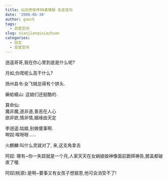 ```yaml
---
title: 仙剑奇侠传98柔情版 名言佳句
date: '2008-06-30'
author: gaoch
tags:
  - 百度空间
slug: xianjianqixiazhuan
categories:
  - 旧文
  - 百度空间
---
```


逍遥哥哥,我在你心里到底是什么呢?  
  
月如,你爬呢么高干什么?  
  
扬州县令:女飞贼总得有个姘头.  
  
癞蛤蟆山: 这娘们还挺酷的.  
  
算命仙:  
魔非魔,道非道,善恶在人心  
欲非欲,情非情,姻缘由天定  
  
李逍遥:姑娘,别做傻事啊.  
啊奴:唉呀呀......  
  
火麒麟:叫什么灵就对了, 来,这支角拿去  
  
阿奴:
哪有~你一失踪就是一个月,人家天天在女娲娘娘神像面前跪拜祷告,膝盖都破皮了喔.  
  
阿奴(桃源):是啊~要事又有女孩子想报恩,他可会消受不了!
